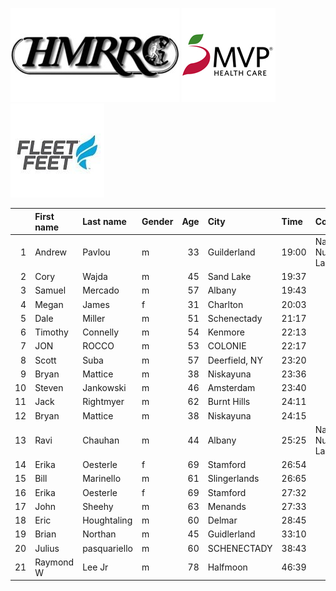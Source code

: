 ![image](hmrrc_65h.jpg) ![image](MVP-1.jpg)  ![image](FF_Logo_Stacked_7-150x118.jpg)  

|    | First name   | Last name    | Gender   |   Age | City          | Time   | Company                  |   age_grade |
|---:|:-------------|:-------------|:---------|------:|:--------------|:-------|:-------------------------|------------:|
|  1 | Andrew       | Pavlou       | m        |    33 | Guilderland   | 19:00  | Naval Nuclear Laboratory |       68.06 |
|  2 | Cory         | Wajda        | m        |    45 | Sand Lake     | 19:37  |                          |       71.62 |
|  3 | Samuel       | Mercado      | m        |    57 | Albany        | 19:43  |                          |       78.47 |
|  4 | Megan        | James        | f        |    31 | Charlton      | 20:03  |                          |       73.5  |
|  5 | Dale         | Miller       | m        |    51 | Schenectady   | 21:17  |                          |       69.19 |
|  6 | Timothy      | Connelly     | m        |    54 | Kenmore       | 22:13  |                          |       67.92 |
|  7 | JON          | ROCCO        | m        |    53 | COLONIE       | 22:17  |                          |       67.16 |
|  8 | Scott        | Suba         | m        |    57 | Deerfield, NY | 23:20  |                          |       66.3  |
|  9 | Bryan        | Mattice      | m        |    38 | Niskayuna     | 23:36  |                          |       56.5  |
| 10 | Steven       | Jankowski    | m        |    46 | Amsterdam     | 23:40  |                          |       59.82 |
| 11 | Jack         | Rightmyer    | m        |    62 | Burnt Hills   | 24:11  |                          |       66.79 |
| 12 | Bryan        | Mattice      | m        |    38 | Niskayuna     | 24:15  |                          |       54.99 |
| 13 | Ravi         | Chauhan      | m        |    44 | Albany        | 25:25  | Naval Nuclear Laboratory |       54.86 |
| 14 | Erika        | Oesterle     | f        |    69 | Stamford      | 26:54  |                          |       77.23 |
| 15 | Bill         | Marinello    | m        |    61 | Slingerlands  | 26:65  |                          |       59.11 |
| 16 | Erika        | Oesterle     | f        |    69 | Stamford      | 27:32  |                          |       75.45 |
| 17 | John         | Sheehy       | m        |    63 | Menands       | 27:33  |                          |       59.15 |
| 18 | Eric         | Houghtaling  | m        |    60 | Delmar        | 28:45  |                          |       55.21 |
| 19 | Brian        | Northan      | m        |    45 | Guidlerland   | 33:10  |                          |       42.36 |
| 20 | Julius       | pasquariello | m        |    60 | SCHENECTADY   | 38:43  |                          |       41    |
| 21 | Raymond W    | Lee Jr       | m        |    78 | Halfmoon      | 46:39  |                          |       42.53 |